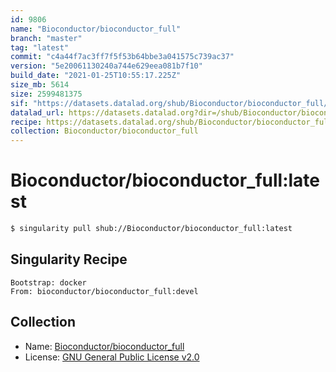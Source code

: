 ```yaml
---
id: 9806
name: "Bioconductor/bioconductor_full"
branch: "master"
tag: "latest"
commit: "c4a44f7ac3ff7f5f53b64bbe3a041575c739ac37"
version: "5e20061130240a744e629eea081b7f10"
build_date: "2021-01-25T10:55:17.225Z"
size_mb: 5614
size: 2599481375
sif: "https://datasets.datalad.org/shub/Bioconductor/bioconductor_full/latest/2021-01-25-c4a44f7a-5e200611/5e20061130240a744e629eea081b7f10.simg"
datalad_url: https://datasets.datalad.org?dir=/shub/Bioconductor/bioconductor_full/latest/2021-01-25-c4a44f7a-5e200611/
recipe: https://datasets.datalad.org/shub/Bioconductor/bioconductor_full/latest/2021-01-25-c4a44f7a-5e200611/Singularity
collection: Bioconductor/bioconductor_full
---
```


# Bioconductor/bioconductor_full:latest

```bash
$ singularity pull shub://Bioconductor/bioconductor_full:latest
```

## Singularity Recipe

```singularity
Bootstrap: docker
From: bioconductor/bioconductor_full:devel
```

## Collection

 - Name: [Bioconductor/bioconductor_full](https://github.com/Bioconductor/bioconductor_full)
 - License: [GNU General Public License v2.0](https://api.github.com/licenses/gpl-2.0)

